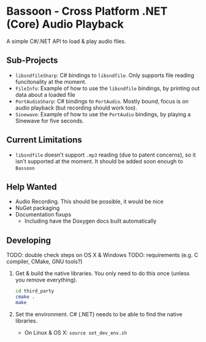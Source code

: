 Bassoon - Cross Platform .NET (Core) Audio Playback
===================================================

A simple C#/.NET API to load & play audio files.



Sub-Projects
------------

- `libsndfileSharp`: C# bindings to `libsndfile`.  Only supports file reading
  funcitonality at the moment.
- `FileInfo`: Example of how to use the `libsndfile` bindings, by printing
  out data about a loaded file
- `PortAudioSharp`: C# bindings to `PortAudio`.  Mostly bound, focus is on audio
  playback (but recording should work too).
- `Sinewave`: Example of how to use the `PortAudio` bindings, by playing a
  Sinewave for five seconds.



Current Limitations
-------------------

- `libsndfile` doesn't support `.mp3` reading (due to patent concerns), so it
  isn't supported at the moment.  It should be added soon enough to `Bassoon`



Help Wanted
-----------

- Audio Recording. This should be possible, it would be nice
- NuGet packaging
- Documentation fixups
  - Including have the Doxygen docs built automatically


Developing
----------

TODO: double check steps on OS X & Windows
TODO: requirements (e.g. C compiler, CMake, GNU tools?)

1. Get & build the native libraries.  You only need to do this once (unless you
   remove everything).
   
   ```bash
   cd third_party
   cmake .
   make
   ```

1. Set the environment.  C# (.NET) needs to be able to find the native libraries.
   - On Linux & OS X: `source set_dev_env.sh`
